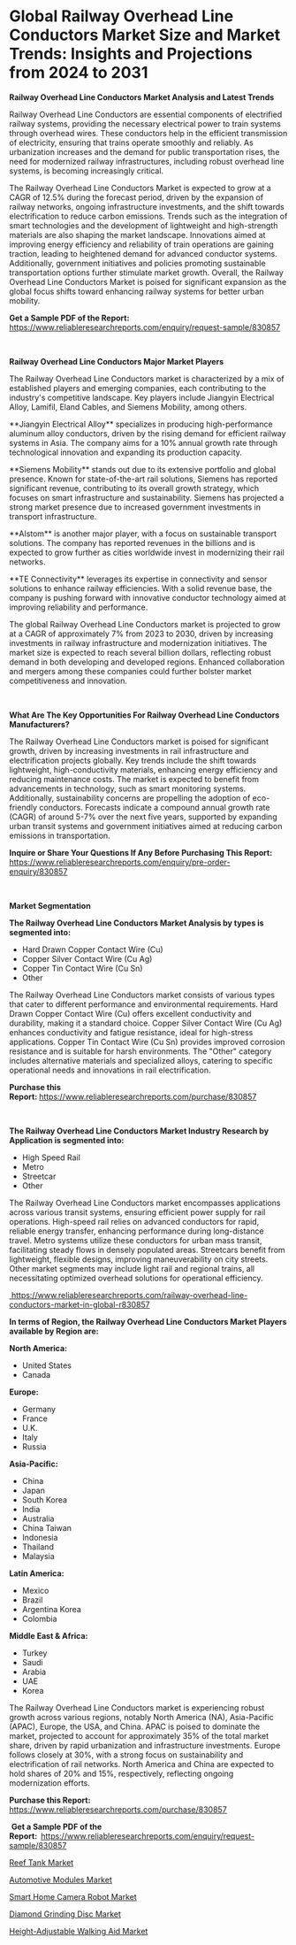 <p><h1>Global Railway Overhead Line Conductors Market Size and Market Trends: Insights and Projections from 2024 to 2031</h1></p><p><strong>Railway Overhead Line Conductors Market Analysis and Latest Trends</strong></p>
<p><p>Railway Overhead Line Conductors are essential components of electrified railway systems, providing the necessary electrical power to train systems through overhead wires. These conductors help in the efficient transmission of electricity, ensuring that trains operate smoothly and reliably. As urbanization increases and the demand for public transportation rises, the need for modernized railway infrastructures, including robust overhead line systems, is becoming increasingly critical.</p><p>The Railway Overhead Line Conductors Market is expected to grow at a CAGR of 12.5% during the forecast period, driven by the expansion of railway networks, ongoing infrastructure investments, and the shift towards electrification to reduce carbon emissions. Trends such as the integration of smart technologies and the development of lightweight and high-strength materials are also shaping the market landscape. Innovations aimed at improving energy efficiency and reliability of train operations are gaining traction, leading to heightened demand for advanced conductor systems. Additionally, government initiatives and policies promoting sustainable transportation options further stimulate market growth. Overall, the Railway Overhead Line Conductors Market is poised for significant expansion as the global focus shifts toward enhancing railway systems for better urban mobility.</p></p>
<p><strong>Get a Sample PDF of the Report:&nbsp;</strong> <a href="https://www.reliableresearchreports.com/enquiry/request-sample/830857?utm_campaign=10&utm_medium=2&utm_source=Github&utm_content=ia&utm_term=18122024&utm_id=railway-overhead-line-conductors">https://www.reliableresearchreports.com/enquiry/request-sample/830857</a></p>
<p>&nbsp;</p>
<p><strong>Railway Overhead Line Conductors Major Market Players</strong></p>
<p><p>The Railway Overhead Line Conductors market is characterized by a mix of established players and emerging companies, each contributing to the industry's competitive landscape. Key players include Jiangyin Electrical Alloy, Lamifil, Eland Cables, and Siemens Mobility, among others. </p><p>**Jiangyin Electrical Alloy** specializes in producing high-performance aluminum alloy conductors, driven by the rising demand for efficient railway systems in Asia. The company aims for a 10% annual growth rate through technological innovation and expanding its production capacity.</p><p>**Siemens Mobility** stands out due to its extensive portfolio and global presence. Known for state-of-the-art rail solutions, Siemens has reported significant revenue, contributing to its overall growth strategy, which focuses on smart infrastructure and sustainability. Siemens has projected a strong market presence due to increased government investments in transport infrastructure.</p><p>**Alstom** is another major player, with a focus on sustainable transport solutions. The company has reported revenues in the billions and is expected to grow further as cities worldwide invest in modernizing their rail networks.</p><p>**TE Connectivity** leverages its expertise in connectivity and sensor solutions to enhance railway efficiencies. With a solid revenue base, the company is pushing forward with innovative conductor technology aimed at improving reliability and performance.</p><p>The global Railway Overhead Line Conductors market is projected to grow at a CAGR of approximately 7% from 2023 to 2030, driven by increasing investments in railway infrastructure and modernization initiatives. The market size is expected to reach several billion dollars, reflecting robust demand in both developing and developed regions. Enhanced collaboration and mergers among these companies could further bolster market competitiveness and innovation.</p></p>
<p>&nbsp;</p>
<p><strong>What Are The Key Opportunities For Railway Overhead Line Conductors Manufacturers?</strong></p>
<p><p>The Railway Overhead Line Conductors market is poised for significant growth, driven by increasing investments in rail infrastructure and electrification projects globally. Key trends include the shift towards lightweight, high-conductivity materials, enhancing energy efficiency and reducing maintenance costs. The market is expected to benefit from advancements in technology, such as smart monitoring systems. Additionally, sustainability concerns are propelling the adoption of eco-friendly conductors. Forecasts indicate a compound annual growth rate (CAGR) of around 5-7% over the next five years, supported by expanding urban transit systems and government initiatives aimed at reducing carbon emissions in transportation.</p></p>
<p><strong>Inquire or Share Your Questions If Any Before Purchasing This Report:</strong> <a href="https://www.reliableresearchreports.com/enquiry/pre-order-enquiry/830857?utm_campaign=10&utm_medium=2&utm_source=Github&utm_content=ia&utm_term=18122024&utm_id=railway-overhead-line-conductors">https://www.reliableresearchreports.com/enquiry/pre-order-enquiry/830857</a></p>
<p>&nbsp;</p>
<p><strong>Market Segmentation</strong></p>
<p><strong>The Railway Overhead Line Conductors Market Analysis by types is segmented into:</strong></p>
<p><ul><li>Hard Drawn Copper Contact Wire (Cu)</li><li>Copper Silver Contact Wire (Cu Ag)</li><li>Copper Tin Contact Wire (Cu Sn)</li><li>Other</li></ul></p>
<p><p>The Railway Overhead Line Conductors market consists of various types that cater to different performance and environmental requirements. Hard Drawn Copper Contact Wire (Cu) offers excellent conductivity and durability, making it a standard choice. Copper Silver Contact Wire (Cu Ag) enhances conductivity and fatigue resistance, ideal for high-stress applications. Copper Tin Contact Wire (Cu Sn) provides improved corrosion resistance and is suitable for harsh environments. The "Other" category includes alternative materials and specialized alloys, catering to specific operational needs and innovations in rail electrification.</p></p>
<p><strong>Purchase this Report:&nbsp;</strong><a href="https://www.reliableresearchreports.com/purchase/830857?utm_campaign=10&utm_medium=2&utm_source=Github&utm_content=ia&utm_term=18122024&utm_id=railway-overhead-line-conductors">https://www.reliableresearchreports.com/purchase/830857</a></p>
<p>&nbsp;</p>
<p><strong>The Railway Overhead Line Conductors Market Industry Research by Application is segmented into:</strong></p>
<p><ul><li>High Speed Rail</li><li>Metro</li><li>Streetcar</li><li>Other</li></ul></p>
<p><p>The Railway Overhead Line Conductors market encompasses applications across various transit systems, ensuring efficient power supply for rail operations. High-speed rail relies on advanced conductors for rapid, reliable energy transfer, enhancing performance during long-distance travel. Metro systems utilize these conductors for urban mass transit, facilitating steady flows in densely populated areas. Streetcars benefit from lightweight, flexible designs, improving maneuverability on city streets. Other market segments may include light rail and regional trains, all necessitating optimized overhead solutions for operational efficiency.</p></p>
<p><a href="https://www.reliableresearchreports.com/railway-overhead-line-conductors-market-in-global-r830857?utm_campaign=10&utm_medium=2&utm_source=Github&utm_content=ia&utm_term=18122024&utm_id=railway-overhead-line-conductors">&nbsp;https://www.reliableresearchreports.com/railway-overhead-line-conductors-market-in-global-r830857</a></p>
<p><strong>In terms of Region, the Railway Overhead Line Conductors Market Players available by Region are:</strong></p>
<p>
    <p> <strong> North America: </strong>
        <ul>
            <li>United States</li>
            <li>Canada</li>
        </ul>
        </p> 
    <p> <strong> Europe: </strong>
        <ul>
            <li>Germany</li>
            <li>France</li>
            <li>U.K.</li>
            <li>Italy</li>
            <li>Russia</li>
        </ul>
        </p> 
    <p> <strong> Asia-Pacific: </strong>
        <ul>
            <li>China</li>
            <li>Japan</li>
            <li>South Korea</li>
            <li>India</li>
            <li>Australia</li>
            <li>China Taiwan</li>
            <li>Indonesia</li>
            <li>Thailand</li>
            <li>Malaysia</li>
        </ul>
        </p> 
    <p> <strong> Latin America: </strong>
        <ul>
            <li>Mexico</li>
            <li>Brazil</li>
            <li>Argentina Korea</li>
            <li>Colombia</li>
        </ul>
        </p> 
    <p> <strong> Middle East & Africa: </strong>
        <ul>
            <li>Turkey</li>
            <li>Saudi</li>
            <li>Arabia</li>
            <li>UAE</li>
            <li>Korea</li>
        </ul>
    </p>
    </p>
<p><p>The Railway Overhead Line Conductors market is experiencing robust growth across various regions, notably North America (NA), Asia-Pacific (APAC), Europe, the USA, and China. APAC is poised to dominate the market, projected to account for approximately 35% of the total market share, driven by rapid urbanization and infrastructure investments. Europe follows closely at 30%, with a strong focus on sustainability and electrification of rail networks. North America and China are expected to hold shares of 20% and 15%, respectively, reflecting ongoing modernization efforts.</p></p>
<p><strong>Purchase this Report: </strong><a href="https://www.reliableresearchreports.com/purchase/830857?utm_campaign=10&utm_medium=2&utm_source=Github&utm_content=ia&utm_term=18122024&utm_id=railway-overhead-line-conductors">https://www.reliableresearchreports.com/purchase/830857</a></p>
<p>&nbsp;<strong>Get a Sample PDF of the Report:&nbsp;&nbsp;</strong><a href="https://www.reliableresearchreports.com/enquiry/request-sample/830857?utm_campaign=10&utm_medium=2&utm_source=Github&utm_content=ia&utm_term=18122024&utm_id=railway-overhead-line-conductors">https://www.reliableresearchreports.com/enquiry/request-sample/830857</a></p>
<p><strong></strong></p>
<p><p><a href="https://www.linkedin.com/pulse/in-depth-reef-tank-market-analysis-trends-share-projected-growth-lpjff?utm_campaign=10&utm_medium=2&utm_source=Github&utm_content=ia&utm_term=18122024&utm_id=railway-overhead-line-conductors">Reef Tank Market</a></p><p><a href="https://www.linkedin.com/pulse/analysis-current-state-future-growth-potential-automotive-modules-qhg6f?utm_campaign=10&utm_medium=2&utm_source=Github&utm_content=ia&utm_term=18122024&utm_id=railway-overhead-line-conductors">Automotive Modules Market</a></p><p><a href="https://github.com/ygfu6u/Market-Research-Report-List-1/blob/main/smart-home-camera-robot-market.md?utm_campaign=10&utm_medium=2&utm_source=Github&utm_content=ia&utm_term=18122024&utm_id=railway-overhead-line-conductors">Smart Home Camera Robot Market</a></p><p><a href="https://www.linkedin.com/pulse/diamond-grinding-disc-market-size-revenue-trend-analysis-type-jlmif?utm_campaign=10&utm_medium=2&utm_source=Github&utm_content=ia&utm_term=18122024&utm_id=railway-overhead-line-conductors">Diamond Grinding Disc Market</a></p><p><a href="https://github.com/mahnoor2003/Market-Research-Report-List-6/blob/main/height-adjustable-walking-aid-market.md?utm_campaign=10&utm_medium=2&utm_source=Github&utm_content=ia&utm_term=18122024&utm_id=railway-overhead-line-conductors">Height-Adjustable Walking Aid Market</a></p></p>